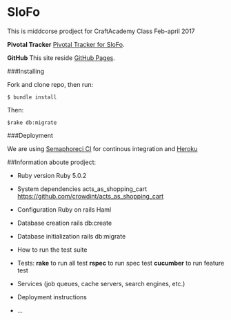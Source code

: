 # SloFo

This is middcorse prodject for CraftAcademy Class Feb-april 2017

**Pivotal Tracker**
[Pivotal Tracker for SloFo](https://www.pivotaltracker.com/n/projects/1996373).

**GitHub**
This site reside [GitHub Pages](https://github.com/CraftAcademy/slow_food_online_feb_17).

###Installing

Fork and clone repo, then run:

```
$ bundle install
```
Then:

```
$rake db:migrate
```

###Deployment

We are using [Semaphoreci CI](https://semaphoreci.com)  for continous integration and [Heroku](http://heroku.com/)


##Information aboute prodject:

* Ruby version
  Ruby 5.0.2

* System dependencies
  acts_as_shopping_cart  https://github.com/crowdint/acts_as_shopping_cart

* Configuration
  Ruby on rails
  Haml

* Database creation
  rails db:create

* Database initialization
  rails db:migrate

* How to run the test suite
* Tests: **rake** to run all test
         **rspec** to run spec test
         **cucumber** to run feature test

* Services (job queues, cache servers, search engines, etc.)

* Deployment instructions

* ...
